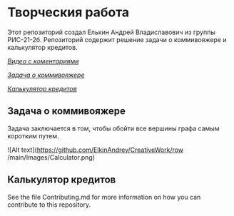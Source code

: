 # Творческия работа

Этот репозиторий создал Елькин Андрей Владиславович из группы РИС-21-2б. Репозиторий содержит решение задачи о коммивояжере и калькулятор кредитов.

[*Видео с коментариями*](https://www.youtube.com/watch?v=CJlnWSI4Nwo)

[*Задача о коммивояжере*](https://github.com/ElkinAndrey/CreativeWork/tree/main/TravelingSalesman)

[*Калькулятор кредитов*](https://github.com/ElkinAndrey/CreativeWork/tree/main/Calculator)

## Задача о коммивояжере

Задача заключается в том, чтобы обойти все вершины графа самым коротким путем. 


![Alt text](https://github.com/ElkinAndrey/CreativeWork/row
/main/Images/Calculator.png)


## Калькулятор кредитов

See the file Contributing.md for more information on how you can contribute to this repository.

